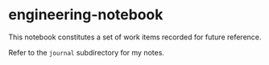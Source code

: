 # engineering-notebook

This notebook constitutes a set of work items recorded for future reference.

Refer to the `journal` subdirectory for my notes.
